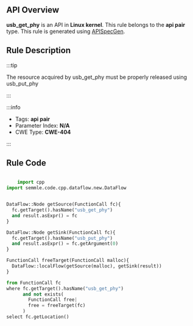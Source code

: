 ---
---


## API Overview
**usb_get_phy** is an API in **Linux kernel**. This rule belongs to the **api pair** type. This rule is generated using [APISpecGen](../../tools/APISpecGen).
## Rule Description

:::tip

The resource acquired by usb_get_phy must be properly released using usb_put_phy

:::

:::info

- Tags: **api pair**
- Parameter Index: **N/A**
- CWE Type: **CWE-404**

:::

## Rule Code
```python

    import cpp
import semmle.code.cpp.dataflow.new.DataFlow


DataFlow::Node getSource(FunctionCall fc){
  fc.getTarget().hasName("usb_get_phy")
  and result.asExpr() = fc
}

DataFlow::Node getSink(FunctionCall fc){
  fc.getTarget().hasName("usb_put_phy")
  and result.asExpr() = fc.getArgument(0)
}

FunctionCall freeTarget(FunctionCall malloc){
  DataFlow::localFlow(getSource(malloc), getSink(result))
}

from FunctionCall fc
where fc.getTarget().hasName("usb_get_phy")
      and not exists(
        FunctionCall free| 
        free = freeTarget(fc)
      )
select fc.getLocation()

    
```